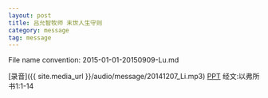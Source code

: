 ```yaml
---
layout: post
title: 吕允智牧师 末世人生守则
category: message
tag: message
---
```


File name convention: 2015-01-01-20150909-Lu.md

[录音]({{ site.media_url }}/audio/message/20141207_Li.mp3)  [PPT]() 经文:以弗所书1:1-14

